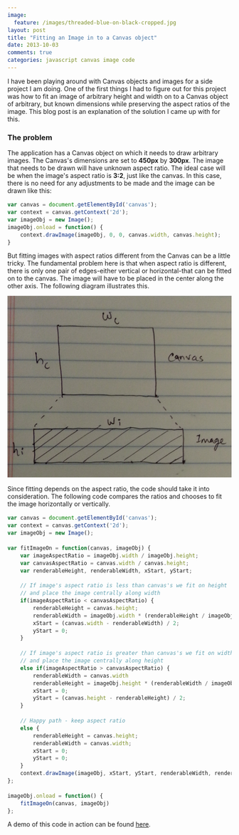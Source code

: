 ```yaml
---
image:
  feature: /images/threaded-blue-on-black-cropped.jpg
layout: post
title: "Fitting an Image in to a Canvas object"
date: 2013-10-03
comments: true
categories: javascript canvas image code
---
```

I have been playing around with Canvas objects and images for a side project I am doing. One of the first things I had to figure out for this project was how to fit an image of arbitrary height and width on to a Canvas object of arbitrary, but known dimensions while preserving the aspect ratios of the image. This blog post is an explanation of the solution I came up with for this.

### The problem
The application has a Canvas object on which it needs to draw arbitrary images. The Canvas's dimensions are set to **450px** by **300px**. The image that needs to be drawn will have unknown aspect ratio. The ideal case will be when the image's aspect ratio is **3:2**, just like the canvas. In this case, there is no need for any adjustments to be made and the image can be drawn like this:

```javascript
var canvas = document.getElementById('canvas');
var context = canvas.getContext('2d');
var imageObj = new Image();
imageObj.onload = function() {
	context.drawImage(imageObj, 0, 0, canvas.width, canvas.height);
}
```
But fitting images with aspect ratios different from the Canvas can be a little tricky. The fundamental problem here is that when aspect ratio is different, there is only one pair of edges-either vertical or horizontal-that can be fitted on to the canvas. The image will have to be placed in the center along the other axis. The following diagram illustrates this.

![Canvas fitting](/images/canvas_fitting.png)

Since fitting depends on the aspect ratio, the code should take it into consideration. The following code compares the ratios and chooses to fit the image horizontally or vertically.
```javascript
var canvas = document.getElementById('canvas');
var context = canvas.getContext('2d');
var imageObj = new Image();

var fitImageOn = function(canvas, imageObj) {
	var imageAspectRatio = imageObj.width / imageObj.height;
	var canvasAspectRatio = canvas.width / canvas.height;
	var renderableHeight, renderableWidth, xStart, yStart;

	// If image's aspect ratio is less than canvas's we fit on height
	// and place the image centrally along width
	if(imageAspectRatio < canvasAspectRatio) {
		renderableHeight = canvas.height;
		renderableWidth = imageObj.width * (renderableHeight / imageObj.height);
		xStart = (canvas.width - renderableWidth) / 2;
		yStart = 0;
	}

	// If image's aspect ratio is greater than canvas's we fit on width
	// and place the image centrally along height
	else if(imageAspectRatio > canvasAspectRatio) {
		renderableWidth = canvas.width
		renderableHeight = imageObj.height * (renderableWidth / imageObj.width);
		xStart = 0;
		yStart = (canvas.height - renderableHeight) / 2;
	}

	// Happy path - keep aspect ratio
	else {
		renderableHeight = canvas.height;
		renderableWidth = canvas.width;
		xStart = 0;
		yStart = 0;
	}
	context.drawImage(imageObj, xStart, yStart, renderableWidth, renderableHeight);
};

imageObj.onload = function() {
	fitImageOn(canvas, imageObj)
};

```

A demo of this code in action can be found [here](/demos/canvas_fitting.html).
